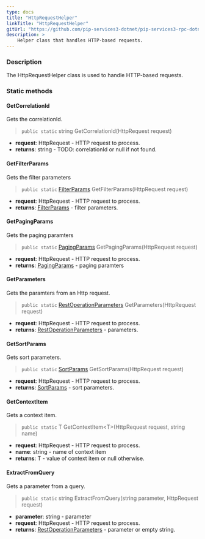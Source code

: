 ```yaml
---
type: docs
title: "HttpRequestHelper"
linkTitle: "HttpRequestHelper"
gitUrl: "https://github.com/pip-services3-dotnet/pip-services3-rpc-dotnet"
description: >
    Helper class that handles HTTP-based requests.
---
```


### Description

The HttpRequestHelper class is used to handle HTTP-based requests.

### Static methods

#### GetCorrelationId
Gets the correlationId. 

> `public static` string GetCorrelationId(HttpRequest request)

- **request**: HttpRequest - HTTP request to process.
- **returns**: string - TODO: correlationId or null if not found.

#### GetFilterParams
Gets the filter parameters

> `public static` [FilterParams](../../../commons/data/filter_params) GetFilterParams(HttpRequest request)

- **request**: HttpRequest - HTTP request to process.
- **returns**: [FilterParams](../../../commons/data/filter_params) - filter parameters.


#### GetPagingParams
Gets the paging paramters

> `public static` [PagingParams](../../../commons/data/paging_params) GetPagingParams(HttpRequest request)

- **request**: HttpRequest - HTTP request to process.
- **returns**: [PagingParams](../../../commons/data/paging_params) - paging paramters

#### GetParameters
Gets the paramters from an Http request.

> `public static` [RestOperationParameters](../rest_operations_parameters) GetParameters(HttpRequest request)

- **request**: HttpRequest - HTTP request to process.
- **returns**: [RestOperationParameters](../rest_operations_parameters) - parameters.

#### GetSortParams
Gets sort parameters.

> `public static` [SortParams](../../../commons/data/sort_params) GetSortParams(HttpRequest request)

- **request**: HttpRequest - HTTP request to process.
- **returns**: [SortParams](../../../commons/data/sort_params) - sort parameters.

#### GetContextItem
Gets a context item.

> `public static` T GetContextItem\<T\>(HttpRequest request, string name)

- **request**: HttpRequest - HTTP request to process.
- **name**: string - name of context item
- **returns**: T - value of context item or null otherwise.

#### ExtractFromQuery
Gets a parameter from a query.

> `public static` string ExtractFromQuery(string parameter, HttpRequest request)

- **parameter**: string - parameter
- **request**: HttpRequest - HTTP request to process.
- **returns**: [RestOperationParameters](../rest_operations_parameters) - parameter or empty string.
